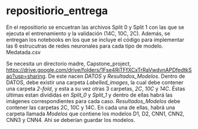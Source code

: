 # repositiorio_entrega
En el repositiorio se encuetran las archivos Split 0 y Split 1 con las que se ejecuta el entrenamiento y la validación (14C, 10C, 2C).
Además, se entregan los notebooks en los que se incluye el código para implementar las 6 estrucutras de redes neuronales para cada tipo de modelo.
Medatada.csv 


Se necesita un directorio madre, Capstone_project, https://drive.google.com/drive/folders/1Fse4RiTFfXCxTrRaVwdvnAPDfedtkSao?usp=sharing.
De este nacen _DATOS_ y _Resultados_Modelos_. Dentro de DATOS, debe existir una carpeta _Labelled_images_, la cual debe contener una carpeta _2-fold_, y esta a su vez otras 3 carpetas, _2C_, _10C_ y _14C_. Éstas últimas estan divididas en _Split_0_ y _Split_1_ y dentro de ellas habrá las imágenes correspondientes para cada caso.
_Resultados_Modelos_ debe contener las carpetas 2C, 10C y 14C. En cada una de ellas, habrá una carpeta llamada _Modelos_ que contiene los modelos D1, D2, CNN1, CNN2, CNN3 y CNN4. Ahí se deberían guardar los modelos.

